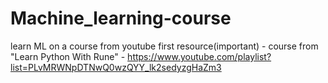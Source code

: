 # Machine_learning-course
learn ML on a course from youtube
first resource(important) - course from "Learn Python With Rune" - https://www.youtube.com/playlist?list=PLvMRWNpDTNwQ0wzQYY_lk2sedyzgHaZm3
